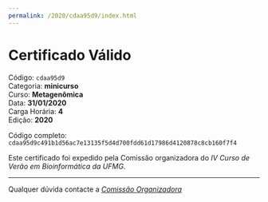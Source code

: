 ```yaml
---
permalink: /2020/cdaa95d9/index.html
---
```


# Certificado Válido

Código: `cdaa95d9`<br>
Categoria: **minicurso**<br>
Curso: **Metagenômica**<br>
Data: **31/01/2020**<br>
Carga Horária: **4**<br>
Edição: **2020**<br>


Código completo: `cdaa95d9c491b1d56ac7e13135f5d4d700fdd61d17986d4120878c8cb160f7f4`


Este certificado foi expedido pela Comissão organizadora do *IV Curso de Verão em Bioinformática da UFMG*.

----

Qualquer dúvida contacte a [_Comissão Organizadora_](<mailto:cursobioinfoufmg@gmail.com$subject=[Certificados]>)

